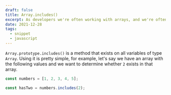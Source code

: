 ```yaml
---
draft: false
title: Array.includes()
excerpt: As developers we're often working with arrays, and we're often tasked with determening whether a given value exists within an array -- let's take a quick look at how we do this.
date: 2021-12-28
tags:
  - snippet
  - javascript
---
```


`Array.prototype.includes()` is a method that exists on all variables of type `Array`. Using it is pretty simple, for example, let's say we have an array with the following values and we want to determine whether `2` exists in that array.

```js
const numbers = [1, 2, 3, 4, 5];

const hasTwo = numbers.includes(2);
```
